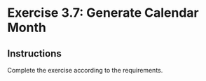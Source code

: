 # Exercise 3.7: Generate Calendar Month

## Instructions

Complete the exercise according to the requirements.
